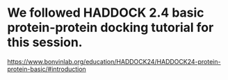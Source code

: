 # We followed HADDOCK 2.4 basic protein-protein docking tutorial for this session.
https://www.bonvinlab.org/education/HADDOCK24/HADDOCK24-protein-protein-basic/#introduction